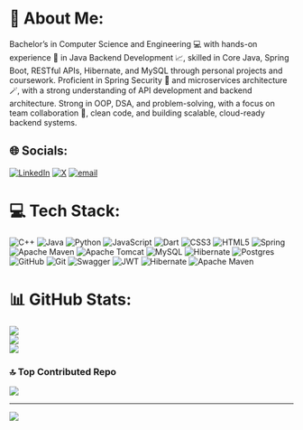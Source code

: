 # 💫 About Me:
Bachelor’s in Computer Science and Engineering 💻 with hands-on experience 💫 in Java Backend Development 📈, skilled in Core Java, Spring Boot, RESTful APIs, Hibernate, and MySQL through personal projects and coursework. Proficient in Spring Security 🔐 and microservices architecture 🪄, with a strong understanding of API development and backend architecture. Strong in OOP, DSA, and problem-solving, with a focus on team collaboration 🤝, clean code, and building scalable, cloud-ready backend systems.


## 🌐 Socials:
[![LinkedIn](https://img.shields.io/badge/LinkedIn-%230077B5.svg?logo=linkedin&logoColor=white)](https://linkedin.com/in/https://www.linkedin.com/in/pawanbisht2000/) [![X](https://img.shields.io/badge/X-black.svg?logo=X&logoColor=white)](https://x.com/https://x.com/pawan_bisht777) [![email](https://img.shields.io/badge/Email-D14836?logo=gmail&logoColor=white)](mailto:iampawanbisht7@gmail.com) 

# 💻 Tech Stack:
![C++](https://img.shields.io/badge/c++-%2300599C.svg?style=for-the-badge&logo=c%2B%2B&logoColor=white) ![Java](https://img.shields.io/badge/java-%23ED8B00.svg?style=for-the-badge&logo=openjdk&logoColor=white) ![Python](https://img.shields.io/badge/python-3670A0?style=for-the-badge&logo=python&logoColor=ffdd54) ![JavaScript](https://img.shields.io/badge/javascript-%23323330.svg?style=for-the-badge&logo=javascript&logoColor=%23F7DF1E) ![Dart](https://img.shields.io/badge/dart-%230175C2.svg?style=for-the-badge&logo=dart&logoColor=white) ![CSS3](https://img.shields.io/badge/css3-%231572B6.svg?style=for-the-badge&logo=css3&logoColor=white) ![HTML5](https://img.shields.io/badge/html5-%23E34F26.svg?style=for-the-badge&logo=html5&logoColor=white) ![Spring](https://img.shields.io/badge/spring-%236DB33F.svg?style=for-the-badge&logo=spring&logoColor=white) ![Apache Maven](https://img.shields.io/badge/Apache%20Maven-C71A36?style=for-the-badge&logo=Apache%20Maven&logoColor=white) ![Apache Tomcat](https://img.shields.io/badge/apache%20tomcat-%23F8DC75.svg?style=for-the-badge&logo=apache-tomcat&logoColor=black) ![MySQL](https://img.shields.io/badge/mysql-4479A1.svg?style=for-the-badge&logo=mysql&logoColor=white) ![Hibernate](https://img.shields.io/badge/Hibernate-59666C?style=for-the-badge&logo=Hibernate&logoColor=white) ![Postgres](https://img.shields.io/badge/postgres-%23316192.svg?style=for-the-badge&logo=postgresql&logoColor=white) ![GitHub](https://img.shields.io/badge/github-%23121011.svg?style=for-the-badge&logo=github&logoColor=white) ![Git](https://img.shields.io/badge/git-%23F05033.svg?style=for-the-badge&logo=git&logoColor=white) ![Swagger](https://img.shields.io/badge/-Swagger-%23Clojure?style=for-the-badge&logo=swagger&logoColor=white) ![JWT](https://img.shields.io/badge/JWT-black?style=for-the-badge&logo=JSON%20web%20tokens) ![Hibernate](https://img.shields.io/badge/Hibernate-59666C?style=for-the-badge&logo=Hibernate&logoColor=white) ![Apache Maven](https://img.shields.io/badge/Apache%20Maven-C71A36?style=for-the-badge&logo=Apache%20Maven&logoColor=white)
# 📊 GitHub Stats:
![](https://github-readme-stats.vercel.app/api?username=IamPawan777&theme=dark&hide_border=false&include_all_commits=true&count_private=true)<br/>
![](https://nirzak-streak-stats.vercel.app/?user=IamPawan777&theme=dark&hide_border=false)<br/>
![](https://github-readme-stats.vercel.app/api/top-langs/?username=IamPawan777&theme=dark&hide_border=false&include_all_commits=true&count_private=true&layout=compact)

### 🔝 Top Contributed Repo
![](https://github-contributor-stats.vercel.app/api?username=IamPawan777&limit=5&theme=dark&combine_all_yearly_contributions=true)

---
[![](https://visitcount.itsvg.in/api?id=IamPawan777&icon=10&color=4)](https://visitcount.itsvg.in)

<!-- Proudly created with GPRM ( https://gprm.itsvg.in ) -->
